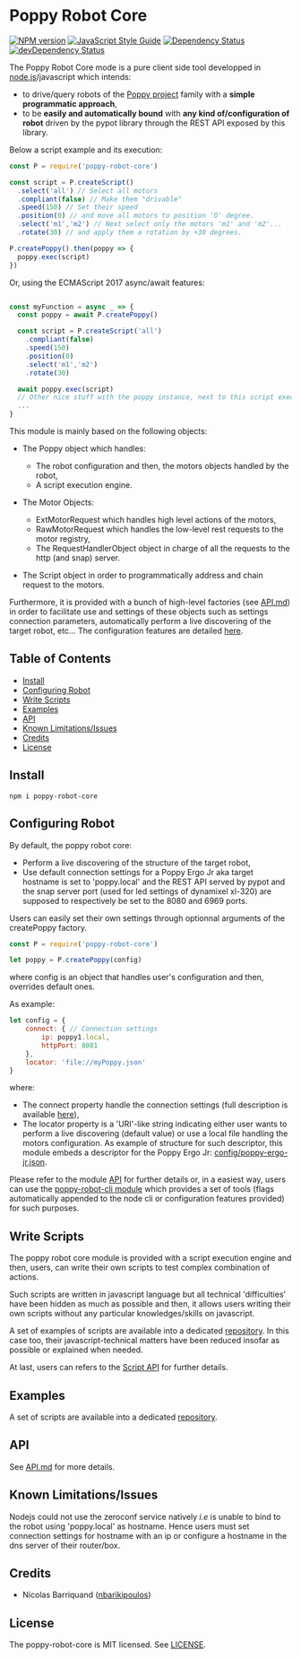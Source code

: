 # Poppy Robot Core

[![NPM version][npm-image]][npm-url]
[![JavaScript Style Guide][standard-image]][standard-url]
[![Dependency Status][david-image]][david-url]
[![devDependency Status][david-dev-image]][david-dev-url]

The Poppy Robot Core mode is a pure client side tool developped in [node.js](https://nodejs.org/en/download/)/javascript which intends:

- to drive/query robots of the [Poppy project](https://www.poppy-project.org/en/) family with a __simple programmatic approach__,
- to be __easily and automatically bound__ with __any kind of/configuration of robot__ driven by the pypot library through the REST API exposed by this library.

Below a script example and its execution:

```js
const P = require('poppy-robot-core')

const script = P.createScript()
  .select('all') // Select all motors
  .compliant(false) // Make them "drivable"
  .speed(150) // Set their speed
  .position(0) // and move all motors to position 'O' degree.
  .select('m1','m2') // Next select only the motors 'm1' and 'm2'...
  .rotate(30) // and apply them a rotation by +30 degrees.

P.createPoppy().then(poppy => {
  poppy.exec(script)  
})
```

Or, using the ECMAScript 2017 async/await features:
```js

const myFunction = async _ => {
  const poppy = await P.createPoppy()

  const script = P.createScript('all')
    .compliant(false)
    .speed(150)
    .position(0)
    .select('m1','m2')
    .rotate(30)

  await poppy.exec(script)
  // Other nice stuff with the poppy instance, next to this script execution  
  ...
}

```

This module is mainly based on the following objects:

- The Poppy object which handles:
  - The robot configuration and then, the motors objects handled by the robot,
  - A script execution engine.

- The Motor Objects:
  - ExtMotorRequest which handles high level actions of the motors,
  - RawMotorRequest which handles the low-level rest requests to the motor registry,
  - The RequestHandlerObject object in charge of all the requests to the http (and snap) server.

- The Script object in order to programmatically address and chain request to the motors.

Furthermore, it is provided with a bunch of high-level factories (see [API.md](./doc/api.md)) in order to facilitate use and settings of these objects such as settings connection parameters, automatically perform a live discovering of the target robot, etc...
The configuration features are detailed [here](#configuring-robot).

## Table of Contents

<!-- toc -->

- [Install](#install)
- [Configuring Robot](#configuring-robot)
- [Write Scripts](#write-scripts)
- [Examples](#examples)
- [API](#api)
- [Known Limitations/Issues](#known-limitationsissues)
- [Credits](#credits)
- [License](#license)

<!-- tocstop -->

## Install

```shell
npm i poppy-robot-core
```

## Configuring Robot

By default, the poppy robot core:
- Perform a live discovering of the structure of the target robot,
- Use default connection settings for a Poppy Ergo Jr aka target hostname is set to 'poppy.local' and the REST API served by pypot and the snap server port (used for led settings of dynamixel xl-320) are supposed to respectively be set to the 8080 and 6969 ports.

Users can easily set their own settings through optionnal arguments of the createPoppy factory.

```js
const P = require('poppy-robot-core')

let poppy = P.createPoppy(config)
```

where config is an object that handles user's configuration and then, overrides default ones.

As example:

```js
let config = {
    connect: { // Connection settings
        ip: poppy1.local,
        httpPort: 8081
    },
    locator: 'file://myPoppy.json'
}
```

where:

- The connect property handle the connection settings (full description is available [here](./doc/api.md#module_poppy-robot-core..ConnectionSettings)),
- The locator property is a 'URI'-like string indicating either user wants to perform a live discovering (default value) or use a local file handling the motors configuration. As example of structure for such descriptor, this module embeds a descriptor for the Poppy Ergo Jr: [config/poppy-ergo-jr.json](./config/poppy-ergo-jr.json).

Please refer to the module [API](#api) for further details or, in a easiest way, users can use the [poppy-robot-cli module][cli-link] which provides a set of tools (flags automatically appended to the node cli or configuration features provided) for such purposes.

## Write Scripts

The poppy robot core module is provided with a script execution engine and then, users, can write their own scripts to test complex  combination of actions.

Such scripts are written in javascript language but all technical \'difficulties\' have been hidden as much as possible and then, it allows users writing their own scripts without any particular knowledges/skills on javascript.

A set of examples of scripts are available into a dedicated [repository](https://github.com/nbarikipoulos/poppy-examples). In this case too, their javascript-technical matters have been reduced insofar as possible or explained when needed.

At last, users can refers to the [Script API](./doc/api.md#module_poppy-robot-core..Script) for further details.

## Examples

A set of scripts are available into a dedicated [repository](https://github.com/nbarikipoulos/poppy-examples).

## API

See [API.md](./doc/api.md) for more details.

## Known Limitations/Issues

Nodejs could not use the zeroconf service natively _i.e_ is unable to bind to the robot using 'poppy.local' as hostname. Hence users must set connection settings for hostname with an ip or configure a hostname in the dns server of their router/box.

## Credits

- Nicolas Barriquand ([nbarikipoulos](https://github.com/nbarikipoulos))

## License

The poppy-robot-core is MIT licensed. See [LICENSE](./LICENSE.md).

[cli-link]: https://github.com/nbarikipoulos/poppy-robot-cli#readme

[npm-url]: https://www.npmjs.com/package/poppy-robot-core
[npm-image]: https://img.shields.io/npm/v/poppy-robot-core.svg
[standard-url]: https://standardjs.com
[standard-image]: https://img.shields.io/badge/code_style-standard-brightgreen.svg

[david-image]: https://img.shields.io/david/nbarikipoulos/poppy-robot-core.svg
[david-url]: https://david-dm.org/nbarikipoulos/poppy-robot-core
[david-dev-image]: https://img.shields.io/david/dev/nbarikipoulos/poppy-robot-core.svg
[david-dev-url]: https://david-dm.org/nbarikipoulos/poppy-robot-core?type=dev
